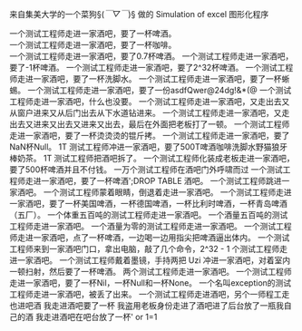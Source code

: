 来自集美大学的一个菜狗§(*￣▽￣*)§    做的 Simulation of excel 图形化程序

一个测试工程师走进一家酒吧，要了一杯啤酒。               
一个测试工程师走进一家酒吧，要了一杯咖啡。                  
一个测试工程师走进一家酒吧，要了0.7杯啤酒。
一个测试工程师走进一家酒吧，要了-1杯啤酒。
一个测试工程师走进一家酒吧，要了2^32杯啤酒。 
一个测试工程师走进一家酒吧，要了一杯洗脚水。
一个测试工程师走进一家酒吧，要了一杯蜥蜴。
一个测试工程师走进一家酒吧，要了一份asdfQwer@24dg!&*(@ 
一个测试工程师走进一家酒吧，什么也没要。 
一个测试工程师走进一家酒吧，又走出去又从窗户进来又从后门出去从下水道钻进来。 
一个测试工程师走进一家酒吧，又走出去又进来又出去又进来又出去，最后在外面把老板打了一顿。 
一个测试工程师走进一家酒吧，要了一杯烫烫烫的锟斤拷。 
一个测试工程师走进一家酒吧，要了NaN杯Null。
1T 测试工程师冲进一家酒吧，要了500T啤酒咖啡洗脚水野猫狼牙棒奶茶。 
1T 测试工程师把酒吧拆了。 
一个测试工程师化装成老板走进一家酒吧，要了500杯啤酒并且不付钱。 
一万个测试工程师在酒吧门外呼啸而过 
一个测试工程师走进一家酒吧，要了一杯啤酒';DROP TABLE 酒吧。
一个测试工程师跳进一家酒吧。 
一个测试工程师蒙着眼睛，倒退着走进一家酒吧。 
一个测试工程师走进一家酒吧，要了一杯美国啤酒，一杯德国啤酒，一杯比利时啤酒，一杯青岛啤酒（五厂）。 
一个体重五百吨的测试工程师走进一家酒吧。
一个酒量五百吨的测试工程师走进一家酒吧。
一个酒量为零的测试工程师走进一家酒吧。 
一个测试工程师走进一家酒吧，点了一杯啤酒，一边喝一边用指尖把啤酒逼出体内。 
一个测试工程师来到一家酒吧门口，拿出电脑，敲了几个命令，2^32 - 1 个测试工程师走进一家酒吧。 
一个测试工程师戴着墨镜，手持两把 Uzi 冲进一家酒吧，对着室内一顿扫射，然后要了一杯啤酒。 两个测试工程师走进一家酒吧。 
一个测试工程师走进一家酒吧，要了一杯Nil，一杯Null和一杯None。 
一个名叫exception的测试工程师走进一家酒吧，被丢了出来。 
一个测试工程师走进酒吧，另个一师程工走也进吧酒 我走进酒吧要了一杯
我盗用老板身份走进了酒吧进了后台放了一瓶我自己的酒 
我走进酒吧在吧台放了一杯' or 1=1
